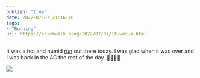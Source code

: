 ```yaml
---
publish: "true"
date: 2022-07-07 21:16:40
tags:
- "Running"
url: https://ericmwalk.blog/2022/07/07/it-was-a.html
---
```

It was a hot and humid [run](http://www.strava.com/activities/7430421698) out there today. I was glad when it was over and I was back in the AC the rest of the day. 🥵🏃🏻‍♂️

![](https://ericmwalk.blog/uploads/2022/531b8312ac.jpg)